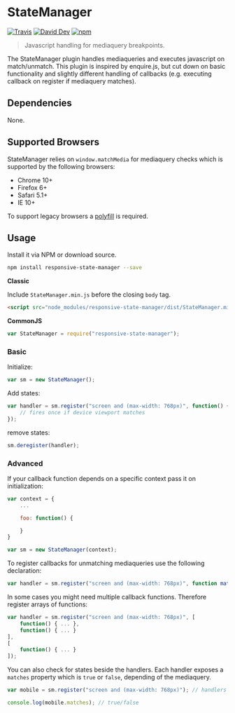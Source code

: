 # StateManager

[![Travis](https://img.shields.io/travis/lgraubner/state-manager.svg)](https://travis-ci.org/lgraubner/state-manager) [![David Dev](https://img.shields.io/david/dev/lgraubner/state-manager.svg)](https://david-dm.org/lgraubner/state-manager#info=devDependencies) [![npm](https://img.shields.io/npm/v/responsive-state-manager.svg)](https://www.npmjs.com/package/responsive-state-manager)

> Javascript handling for mediaquery breakpoints.

The StateManager plugin handles mediaqueries and executes javascript on match/unmatch. This plugin is inspired by enquire.js, but cut down on basic functionality and slightly different handling of callbacks (e.g. executing callback on register if mediaquery matches).

## Dependencies

None.

## Supported Browsers

StateManager relies on `window.matchMedia` for mediaquery checks which is supported by the following browsers:

* Chrome 10+
* Firefox 6+
* Safari 5.1+
* IE 10+

To support legacy browsers a [polyfill](https://github.com/paulirish/matchMedia.js) is required.

## Usage

Install it via NPM or download source.

```Bash
npm install responsive-state-manager --save
```

**Classic**

Include `StateManager.min.js` before the closing `body` tag.

```HTML
<script src="node_modules/responsive-state-manager/dist/StateManager.min.js"></script>
```

**CommonJS**

```JavaScript
var StateManager = require("responsive-state-manager");
```

### Basic

Initialize:

```JavaScript
var sm = new StateManager();
```

Add states:

```JavaScript
var handler = sm.register("screen and (max-width: 768px)", function() {
    // fires once if device viewport matches
});
```

remove states:

```JavaScript
sm.deregister(handler);
```

### Advanced

If your callback function depends on a specific context pass it on initialization:

```JavaScript
var context = {
    ...

    foo: function() {

    }
}

var sm = new StateManager(context);
```

To register callbacks for unmatching mediaqueries use the following declaration:

```JavaScript
var handler = sm.register("screen and (max-width: 768px)", function matchHandler() { ... }, function unmatchHandler() { ... });
```

In some cases you might need multiple callback functions. Therefore register arrays of functions:

```JavaScript
var handler = sm.register("screen and (max-width: 768px)", [
    function() { ... },
    function() { ... }
],
[
    function() { ... }
]);
```

You can also check for states beside the handlers. Each handler exposes a `matches` property which is `true` or `false`, depending of the mediaquery.

```JavaScript
var mobile = sm.register("screen and (max-width: 768px)"); // handlers are optional

console.log(mobile.matches); // true/false
```

